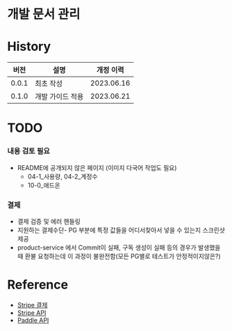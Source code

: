 # 개발 문서 관리

# History
| 버전    | 설명        | 개정 이력      |
|-------|-----------|------------|
| 0.0.1 | 최초 작성     | 2023.06.16 |
| 0.1.0 | 개발 가이드 적용 | 2023.06.21 |

    
# TODO

### 내용 검토 필요
- README에 공개되지 않은 페이지 (이미지 다국어 작업도 필요)
    - 04-1_사용량, 04-2_계정수
    - 10-0_애드온

### 결제
- 결제 검증 및 에러 핸들링
- 지원하는 결제수단- PG 부분에 특정 값들을 어디서찾아서 넣을 수 있는지 스크린샷 제공
- product-service 에서 Commit이 실패, 구독 생성이 실패 등의 경우가 발생했을 때 환불 요청하는데 이 과정이 불완전함(모든 PG별로 테스트가 안정적이지않은?)


# Reference
- [Stripe 결제](https://stripe.com/docs/payments)
- [Stripe API](https://stripe.com/docs/api/customers)
- [Paddle API](https://developer.paddle.com/api-reference/1384a288aca7a-api-reference)